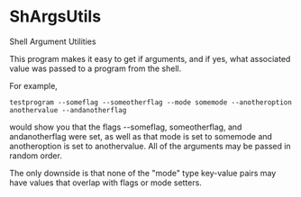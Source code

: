 # ShArgsUtils
Shell Argument Utilities

This program makes it easy to get if arguments, and if yes, what associated value was passed to a program from the shell. 

For example,

```testprogram --someflag --someotherflag --mode somemode --anotheroption anothervalue --andanotherflag```

would show you that the flags --someflag, someotherflag, and andanotherflag were set, as well as that mode is set to somemode and anotheroption is set to anothervalue. All of the arguments may be passed in random order.

The only downside is that none of the "mode" type key-value pairs may have values that overlap with flags or mode setters.
